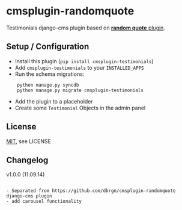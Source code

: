cmsplugin-randomquote
=====================

Testimonials django-cms plugin based on [**random quote** plugin](https://github.com/dbrgn/cmsplugin-randomquote).

Setup / Configuration
---------------------

- Install this plugin (``pip install cmsplugin-testimonials``)
- Add ``cmsplugin-testimonials`` to your ``INSTALLED_APPS``
- Run the schema migrations:
  
```
    python manage.py syncdb
    python manage.py migrate cmsplugin-testimonials
```

- Add the plugin to a placeholder
- Create some ``Testimonial`` Objects in the admin panel

License
-------

[MIT](http://www.opensource.org/licenses/mit-license.html), see LICENSE

Changelog
---------

v1.0.0 (11.09.14)
~~~~~~~~~~~~~~~~~

- Separated from https://github.com/dbrgn/cmsplugin-randomquote django-cms plugin
- add carousel functionality
